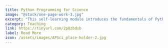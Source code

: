 ```yaml
---
title: Python Programming for Science
image: "@stock/one-page-work-3.jpg"
excerpt: "This self-learning module introduces the fundamentals of Python, some of the kinds of data it can handle, and how to store that data. Designed for researchers across disciplines, it supports learners to rapidly learn how to code in the context of working with real-world data. To access the module, register at the link."
category: Teaching
link: https://tinyurl.com/2p8zbdsb
label: Read More
icon: /assets/images/APSci_place-holder-2.jpg
---
```

